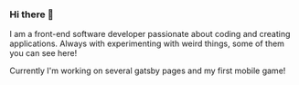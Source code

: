### Hi there 👋

I am a front-end software developer passionate about coding and creating applications. Always with experimenting with weird things, some of them you can see here!

Currently I'm working on several gatsby pages and my first mobile game! 
